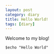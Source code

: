 ```yaml
---
layout: post
category: diary
title: Hello World!
tags: [diary]
---
```

Welcome to my blog!

<!--more-->

    $echo "Hello World"
